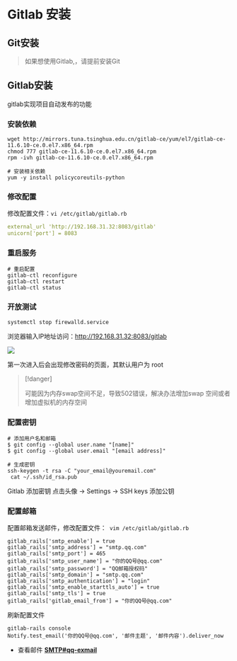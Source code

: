 # Gitlab 安装

## Git安装

> 如果想使用Gitlab,，请提前安装Git





## Gitlab安装

gitlab实现项目自动发布的功能

### 安装依赖

```shell
wget http://mirrors.tuna.tsinghua.edu.cn/gitlab-ce/yum/el7/gitlab-ce-11.6.10-ce.0.el7.x86_64.rpm
chmod 777 gitlab-ce-11.6.10-ce.0.el7.x86_64.rpm
rpm -ivh gitlab-ce-11.6.10-ce.0.el7.x86_64.rpm

# 安装相关依赖
yum -y install policycoreutils-python
```

### 修改配置

修改配置文件：`vi /etc/gitlab/gitlab.rb`

```yaml
external_url 'http://192.168.31.32:8083/gitlab'
unicorn['port'] = 8083
```

### 重启服务

```shell
# 重启配置
gitlab-ctl reconfigure
gitlab-ctl restart
gitlab-ctl status
```

### 开放测试

```shell
systemctl stop firewalld.service
```



浏览器输入IP地址访问：http://192.168.31.32:8083/gitlab

![](https://github.com/cgDeepLearn/LinuxSetups/raw/master/pics/gitlab-changepass.png)

第一次进入后会出现修改密码的页面，其默认用户为 root

> [!danger]
>
> 可能因为内存swap空间不足，导致502错误，解决办法增加swap 空间或者增加虚拟机的内存空间

### 配置密钥

```shell
# 添加用户名和邮箱
$ git config --global user.name "[name]"
$ git config --global user.email "[email address]"

# 生成密钥
ssh-keygen -t rsa -C "your_email@youremail.com"
 cat ~/.ssh/id_rsa.pub
```

Gitlab 添加密钥 点击头像 -> Settings -> SSH keys 添加公钥

### 配置邮箱

配置邮箱发送邮件，修改配置文件：` vim /etc/gitlab/gitlab.rb` 

```
gitlab_rails['smtp_enable'] = true
gitlab_rails['smtp_address'] = "smtp.qq.com"
gitlab_rails['smtp_port'] = 465
gitlab_rails['smtp_user_name'] = "你的QQ号@qq.com"
gitlab_rails['smtp_password'] = "QQ邮箱授权码"
gitlab_rails['smtp_domain'] = "smtp.qq.com"
gitlab_rails['smtp_authentication'] = "login"
gitlab_rails['smtp_enable_starttls_auto'] = true
gitlab_rails['smtp_tls'] = true
gitlab_rails['gitlab_email_from'] = "你的QQ号@qq.com"
```

刷新配置文件

```
gitlab-rails console
Notify.test_email('你的QQ号@qq.com', '邮件主题', '邮件内容').deliver_now
```

- 查看邮件 **[SMTP#qq-exmail](https://docs.gitlab.com/omnibus/settings/smtp.html#qq-exmail)**



